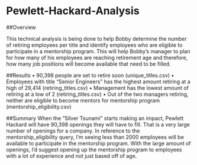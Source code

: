# Pewlett-Hackard-Analysis

##Overview

This technical analysis is being done to help Bobby determine the number of retiring employees per title and identify employees who are eligible to participate in a mentorship program. This will help Bobby’s manager to plan for how many of his employees are reaching retirement age and therefore, how many job positions will become available that need to be filled. 

##Results
•	90,398 people are set to retire soon (unique_titles.csv)
•	Employees with title “Senior Engineers” has the highest amount retiring at a high of 29,414 (retiring_titles.csv)
•	Management has the lowest amount of retiring at a low of 2 (retiring_titles.csv)
•	Out of the two managers retiring, neither are eligible to become mentors for mentorship program (mentorship_eligibility.csv)

##Summary
When the “Silver Tsunami” starts making an impact, Pewlett Hackard will have 90,398 openings they will have to fill. That is a very large number of openings for a company. In reference to the mentorship_eligibility query, I’m seeing less than 2000 employees will be available to participate in the mentorship program. With the large amount of openings, I’d suggest opening up the mentorship program to employees with a lot of experience and not just based off of age. 
